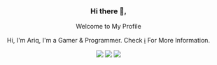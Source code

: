 <div align="center">
<h3>Hi there 👋,</h3>
<p>Welcome to My Profile</p>
<p>Hi, I'm Ariq, I'm a Gamer & Programmer. Check <a href="#">ℹ️</a> For More Information.</p>

[![](Github)](https://github.com/NamikazeZero)
[![](Youtube)](https://youtube.com/channel/UCIdu7Hs_KaCw-FE3gefz-0w)
[![](Other)](https://github.com)  
</div>
